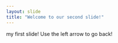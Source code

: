 ```yaml
---
layout: slide
title: "Welcome to our second slide!"
---
```

my first slide!
Use the left arrow to go back!
